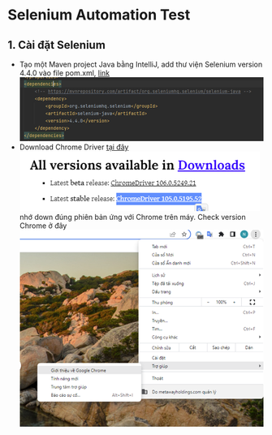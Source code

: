 # Selenium Automation Test

## 1. Cài đặt Selenium
 - Tạo một Maven project Java bằng IntelliJ, add thư viện Selenium version 4.4.0 vào file pom.xml, [link](https://mvnrepository.com/artifact/org.seleniumhq.selenium/selenium-java/4.4.0)
   ![add thư viện](imgs/maven-selenium.png)
 - Download Chrome Driver [tại đây](https://sites.google.com/chromium.org/driver/)
![download Chrome Driver](imgs/chrome-driver.png)
   nhớ down đúng phiên bản ứng với Chrome trên máy. Check version Chrome ở đây
![check Chrome version](imgs/chrome-version.png)

